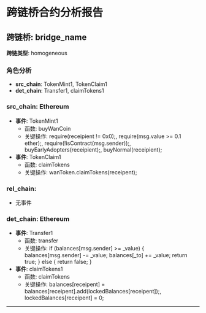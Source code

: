 # 跨链桥合约分析报告
## 跨链桥: bridge_name
**跨链类型**: homogeneous
### 角色分析
- **src_chain**: TokenMint1, TokenClaim1
- **det_chain**: Transfer1, claimTokens1
### src_chain: Ethereum
- **事件**: TokenMint1
  - 函数: buyWanCoin
  - 关键操作: require(receipient != 0x0);, require(msg.value >= 0.1 ether);, require(!isContract(msg.sender));, buyEarlyAdopters(receipient);, buyNormal(receipient);
- **事件**: TokenClaim1
  - 函数: claimTokens
  - 关键操作: wanToken.claimTokens(receipent);
### rel_chain: 
- 无事件
### det_chain: Ethereum
- **事件**: Transfer1
  - 函数: transfer
  - 关键操作: if (balances[msg.sender] >= _value) { balances[msg.sender] -= _value; balances[_to] += _value; return true; } else { return false; }
- **事件**: claimTokens1
  - 函数: claimTokens
  - 关键操作: balances[receipent] = balances[receipent].add(lockedBalances[receipent]);, lockedBalances[receipent] = 0;
---
